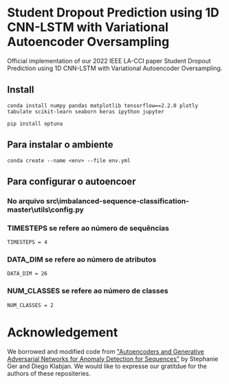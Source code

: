 # Student Dropout Prediction using 1D CNN-LSTM with Variational Autoencoder Oversampling

Official implementation of our 2022 IEEE LA-CCI paper Student Dropout Prediction using 1D CNN-LSTM with Variational Autoencoder Oversampling.

## Install

`conda install numpy pandas matplotlib tensorflow==2.2.0 plotly tabulate scikit-learn seaborn keras ipython jupyter`

`pip install optuna`

## Para instalar o ambiente
`conda create --name <env> --file env.yml`

## Para configurar o autoencoer
### No arquivo src\imbalanced-sequence-classification-master\utils\config.py
### TIMESTEPS se refere ao número de sequências
`TIMESTEPS = 4`

### DATA_DIM se refere ao número de atributos
`DATA_DIM = 26`

### NUM_CLASSES se refere ao número de classes
`NUM_CLASSES = 2`

# Acknowledgement
We borrowed and modified code from ["Autoencoders and Generative Adversarial Networks for Anomaly Detection for Sequences"](https://github.com/stephanieger/imbalanced-sequence-classification) by Stephanie Ger and Diego Klabjan. We would like to expresse our gratitdue for the authors of these repositeries.
